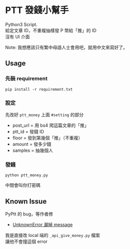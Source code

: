 # PTT 發錢小幫手

Python3 Script.\
給定文章 ID，不重複抽樣發 P 幣給「推」的 ID\
沒有 UI 介面

Note: 我想應該只有繁中母語人士會用吧，就用中文來寫好了。

## Usage

### 先裝 requirement

```
pip install -r requirement.txt
```

### 設定

先改好 `ptt_money` 上面 `#setting` 的部分

- post_url = 用 bs4 爬這篇文章的「推」
- ptt_id = 發錢 ID
- floor = 發到第幾個「推」（不重複）
- amount = 發多少錢
- samples = 抽幾個人

### 發錢

```
python ptt_money.py
```

中間會叫你打密碼

## Known Issue

PyPtt 的 bug，等作者修

- [UnknownError 漏掉 message](https://github.com/PttCodingMan/PyPtt/issues/52)

我是直接改 local 端的 `_api_give_money.py` 檔案\
讓他不會撞這個 error